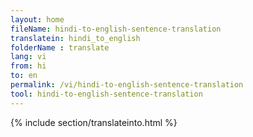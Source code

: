 ```yaml
---
layout: home
fileName: hindi-to-english-sentence-translation
translatein: hindi_to_english
folderName : translate
lang: vi
from: hi
to: en
permalink: /vi/hindi-to-english-sentence-translation
tool: hindi-to-english-sentence-translation
---
```

{% include section/translateinto.html %}